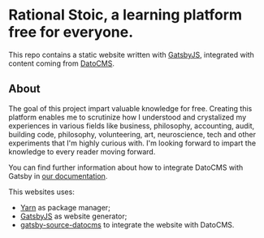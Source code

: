 # Rational Stoic, a learning platform free for everyone.

This repo contains a static website written with [GatsbyJS](https://www.gatsbyjs.org/), integrated with content coming from [DatoCMS](https://www.datocms.com).

## About

The goal of this project impart valuable knowledge for free. Creating this platform enables me to scrutinize how I understood and crystalized my experiences in various fields like business, philosophy, accounting, audit, building code, philosophy, volunteering, art, neuroscience, tech and other experiments that I'm highly curious with. I'm looking forward to impart the knowledge to every reader moving forward.

You can find further information about how to integrate DatoCMS with Gatsby in [our documentation](https://www.datocms.com/docs/static-generators/gatsbyjs).

This websites uses:

- [Yarn](https://yarnpkg.com/) as package manager;
- [GatsbyJS](https://github.com/gatsbyjs/gatsby) as website generator;
- [gatsby-source-datocms](https://github.com/datocms/gatsby-source-datocms) to integrate the website with DatoCMS.
